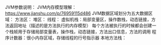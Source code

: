 JVM参数说明：
	JVM内存模型理解：
		https://www.jianshu.com/p/76959115d486
	JVM数据区域划分为五大数据区域：
		方法区：
		堆区：
		线程：
			虚拟机栈：局部变量区，操作数栈，动态链接，方法返回地址（描述的是方法执行的内存模型）
				每个方法被执行的时候都会创建一个栈帧用于存储局部变量表，操作栈，动态链接，方法出口信息，方法的调用
			程序计数器：很小内存区域，存储线程的行号指示器
			本地方法栈：